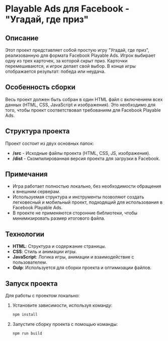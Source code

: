 # Playable Ads для Facebook - "Угадай, где приз"

## Описание

Этот проект представляет собой простую игру "Угадай, где приз", реализованную для формата Facebook Playable Ads. Игрок выбирает одну из трех карточек, за которой скрыт приз. Карточки перемешиваются, и игрок делает свой выбор. В конце игры отображается результат: победа или неудача.

## Особенность сборки

Весь проект должен быть собран в один HTML файл с включением всех данных (HTML, CSS, JavaScript и изображения). Это необходимо для того, чтобы проект соответствовал требованиям для Facebook Playable Ads.

## Структура проекта

Проект состоит из двух основных папок:

- **/src** - Исходные файлы проекта (HTML, CSS, JS, изображения).
- **/dist** - Скомпилированная версия проекта для загрузки в Facebook.

## Примечания

- Игра работает полностью локально, без необходимости обращения к внешним серверам.
- Используемая структура и инструменты позволяют создать легковесный и мобильный проект, подходящий для использования в Facebook Playable Ads.
- В проекте не применяются сторонние библиотеки, чтобы минимизировать размер итогового файла.

## Технологии

- **HTML**: Структура и содержание страницы.
- **CSS**: Стиль и анимации игры.
- **JavaScript**: Логика игры, анимации и взаимодействие с пользователем.
- **Gulp**: Используется для сборки проекта и оптимизации файлов.

## Запуск проекта

Для работы с проектом локально:

1. Установите зависимости, используя команду:

   ```bash
   npm install
   ```

2. Запустите сборку проекта с помощью команды:
   ```bash
   npm run build
   ```
